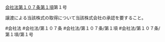 [会社法第１０７条第１項](会社法＿＿＿＿第１０７条第１項)第１号

譲渡による当該株式の取得について当該株式会社の承認を要すること。


#会社法
#会社法/第１０７条
#会社法/第１０７条/第１項
#会社法/第１０７条/第１項/第１号
